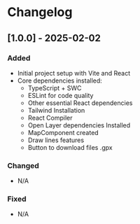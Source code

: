 # Changelog

## [1.0.0] - 2025-02-02
### Added
- Initial project setup with Vite and React
- Core dependencies installed:
  - TypeScript + SWC
  - ESLint for code quality
  - Other essential React dependencies
  - Tailwind Installation
  - React Compiler
  - Open Layer dependencies Installed
  - MapComponent created
  - Draw lines features
  - Button to download files .gpx

### Changed
- N/A

### Fixed
- N/A